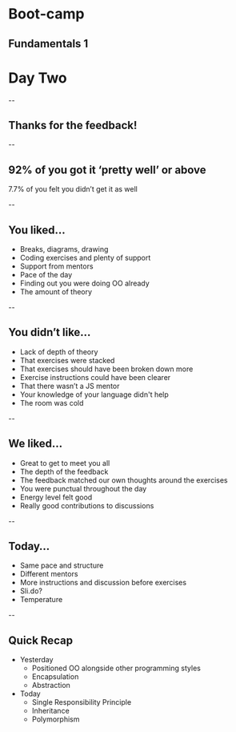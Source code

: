 # Boot-camp
## Fundamentals 1
# Day Two

--

## Thanks for the feedback!

--

## 92% of you got it ‘pretty well’ or above

7.7% of you felt you didn’t get it as well

--

## You liked…

+ Breaks, diagrams, drawing
+ Coding exercises and plenty of support
+ Support from mentors
+ Pace of the day
+ Finding out you were doing OO already
+ The amount of theory

--

## You didn’t like…

+ Lack of depth of theory
+ That exercises were stacked
+ That exercises should have been broken down more
+ Exercise instructions could have been clearer
+ That there wasn’t a JS mentor
+ Your knowledge of your language didn't help
+ The room was cold

--

## We liked…

+ Great to get to meet you all
+ The depth of the feedback
+ The feedback matched our own thoughts around the exercises
+ You were punctual throughout the day
+ Energy level felt good
+ Really good contributions to discussions

--

## Today…

+ Same pace and structure
+ Different mentors
+ More instructions and discussion before exercises
+ Sli.do?
+ Temperature

--

## Quick Recap

+ Yesterday
    + Positioned OO alongside other programming styles
    + Encapsulation
    + Abstraction
+ Today
    + Single Responsibility Principle
    + Inheritance
    + Polymorphism